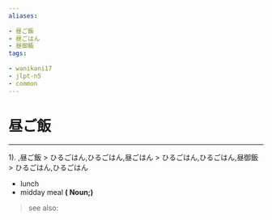 ```yaml
---
aliases:
    
- 昼ご飯
- 昼ごはん
- 昼御飯
tags:
    
- wanikani17
- jlpt-n5
- common
---
```


# 昼ご飯
---
1).
,昼ご飯 > ひるごはん,ひるごはん,昼ごはん > ひるごはん,ひるごはん,昼御飯 > ひるごはん,ひるごはん

- lunch
- midday meal
**( Noun;)**
> see also: 
            